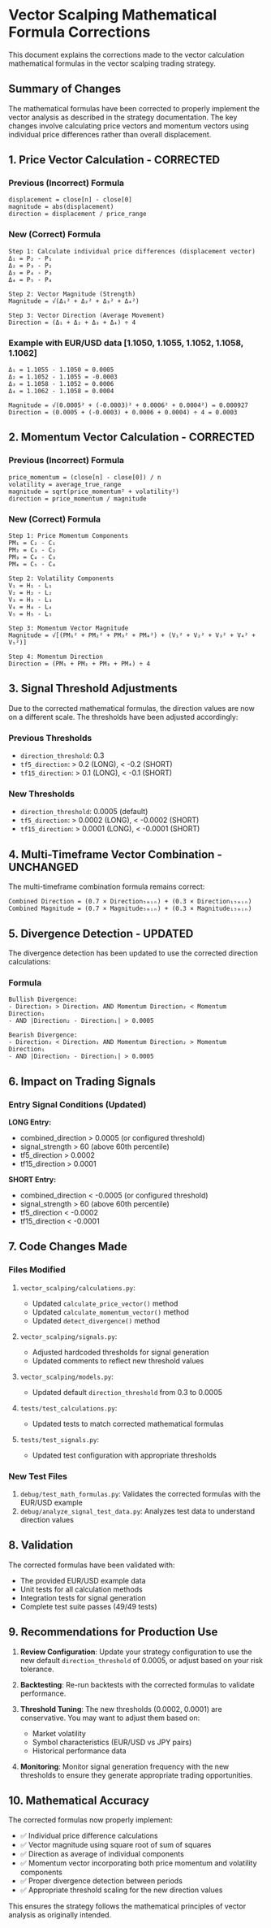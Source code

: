 # Vector Scalping Mathematical Formula Corrections

This document explains the corrections made to the vector calculation mathematical formulas in the vector scalping trading strategy.

## Summary of Changes

The mathematical formulas have been corrected to properly implement the vector analysis as described in the strategy documentation. The key changes involve calculating price vectors and momentum vectors using individual price differences rather than overall displacement.

## 1. Price Vector Calculation - CORRECTED

### Previous (Incorrect) Formula

```
displacement = close[n] - close[0]
magnitude = abs(displacement)
direction = displacement / price_range
```

### New (Correct) Formula

```
Step 1: Calculate individual price differences (displacement vector)
Δ₁ = P₂ - P₁
Δ₂ = P₃ - P₂
Δ₃ = P₄ - P₃
Δ₄ = P₅ - P₄

Step 2: Vector Magnitude (Strength)
Magnitude = √(Δ₁² + Δ₂² + Δ₃² + Δ₄²)

Step 3: Vector Direction (Average Movement)
Direction = (Δ₁ + Δ₂ + Δ₃ + Δ₄) ÷ 4
```

### Example with EUR/USD data [1.1050, 1.1055, 1.1052, 1.1058, 1.1062]

```
Δ₁ = 1.1055 - 1.1050 = 0.0005
Δ₂ = 1.1052 - 1.1055 = -0.0003
Δ₃ = 1.1058 - 1.1052 = 0.0006
Δ₄ = 1.1062 - 1.1058 = 0.0004

Magnitude = √(0.0005² + (-0.0003)² + 0.0006² + 0.0004²) = 0.000927
Direction = (0.0005 + (-0.0003) + 0.0006 + 0.0004) ÷ 4 = 0.0003
```

## 2. Momentum Vector Calculation - CORRECTED

### Previous (Incorrect) Formula

```
price_momentum = (close[n] - close[0]) / n
volatility = average_true_range
magnitude = sqrt(price_momentum² + volatility²)
direction = price_momentum / magnitude
```

### New (Correct) Formula

```
Step 1: Price Momentum Components
PM₁ = C₂ - C₁
PM₂ = C₃ - C₂
PM₃ = C₄ - C₃
PM₄ = C₅ - C₄

Step 2: Volatility Components
V₁ = H₁ - L₁
V₂ = H₂ - L₂
V₃ = H₃ - L₃
V₄ = H₄ - L₄
V₅ = H₅ - L₅

Step 3: Momentum Vector Magnitude
Magnitude = √[(PM₁² + PM₂² + PM₃² + PM₄²) + (V₁² + V₂² + V₃² + V₄² + V₅²)]

Step 4: Momentum Direction
Direction = (PM₁ + PM₂ + PM₃ + PM₄) ÷ 4
```

## 3. Signal Threshold Adjustments

Due to the corrected mathematical formulas, the direction values are now on a different scale. The thresholds have been adjusted accordingly:

### Previous Thresholds

- `direction_threshold`: 0.3
- `tf5_direction`: > 0.2 (LONG), < -0.2 (SHORT)
- `tf15_direction`: > 0.1 (LONG), < -0.1 (SHORT)

### New Thresholds

- `direction_threshold`: 0.0005 (default)
- `tf5_direction`: > 0.0002 (LONG), < -0.0002 (SHORT)
- `tf15_direction`: > 0.0001 (LONG), < -0.0001 (SHORT)

## 4. Multi-Timeframe Vector Combination - UNCHANGED

The multi-timeframe combination formula remains correct:

```
Combined Direction = (0.7 × Direction₅ₘᵢₙ) + (0.3 × Direction₁₅ₘᵢₙ)
Combined Magnitude = (0.7 × Magnitude₅ₘᵢₙ) + (0.3 × Magnitude₁₅ₘᵢₙ)
```

## 5. Divergence Detection - UPDATED

The divergence detection has been updated to use the corrected direction calculations:

### Formula

```
Bullish Divergence:
- Direction₂ > Direction₁ AND Momentum Direction₂ < Momentum Direction₁
- AND |Direction₂ - Direction₁| > 0.0005

Bearish Divergence:
- Direction₂ < Direction₁ AND Momentum Direction₂ > Momentum Direction₁
- AND |Direction₂ - Direction₁| > 0.0005
```

## 6. Impact on Trading Signals

### Entry Signal Conditions (Updated)

**LONG Entry:**

- combined_direction > 0.0005 (or configured threshold)
- signal_strength > 60 (above 60th percentile)
- tf5_direction > 0.0002
- tf15_direction > 0.0001

**SHORT Entry:**

- combined_direction < -0.0005 (or configured threshold)
- signal_strength > 60 (above 60th percentile)
- tf5_direction < -0.0002
- tf15_direction < -0.0001

## 7. Code Changes Made

### Files Modified

1. `vector_scalping/calculations.py`:
   - Updated `calculate_price_vector()` method
   - Updated `calculate_momentum_vector()` method
   - Updated `detect_divergence()` method

2. `vector_scalping/signals.py`:
   - Adjusted hardcoded thresholds for signal generation
   - Updated comments to reflect new threshold values

3. `vector_scalping/models.py`:
   - Updated default `direction_threshold` from 0.3 to 0.0005

4. `tests/test_calculations.py`:
   - Updated tests to match corrected mathematical formulas

5. `tests/test_signals.py`:
   - Updated test configuration with appropriate thresholds

### New Test Files

1. `debug/test_math_formulas.py`: Validates the corrected formulas with the EUR/USD example
2. `debug/analyze_signal_test_data.py`: Analyzes test data to understand direction values

## 8. Validation

The corrected formulas have been validated with:

- The provided EUR/USD example data
- Unit tests for all calculation methods
- Integration tests for signal generation
- Complete test suite passes (49/49 tests)

## 9. Recommendations for Production Use

1. **Review Configuration**: Update your strategy configuration to use the new default `direction_threshold` of 0.0005, or adjust based on your risk tolerance.

2. **Backtesting**: Re-run backtests with the corrected formulas to validate performance.

3. **Threshold Tuning**: The new thresholds (0.0002, 0.0001) are conservative. You may want to adjust them based on:
   - Market volatility
   - Symbol characteristics (EUR/USD vs JPY pairs)
   - Historical performance data

4. **Monitoring**: Monitor signal generation frequency with the new thresholds to ensure they generate appropriate trading opportunities.

## 10. Mathematical Accuracy

The corrected formulas now properly implement:

- ✅ Individual price difference calculations
- ✅ Vector magnitude using square root of sum of squares
- ✅ Direction as average of individual components
- ✅ Momentum vector incorporating both price momentum and volatility components
- ✅ Proper divergence detection between periods
- ✅ Appropriate threshold scaling for the new direction values

This ensures the strategy follows the mathematical principles of vector analysis as originally intended.
